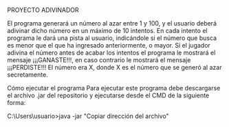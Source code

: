 PROYECTO ADIVINADOR 

El programa generará un número al azar entre 1 y 100, y el usuario deberá adivinar dicho número en
un máximo de 10 intentos. En cada intento el programa le dará una pista al usuario, indicándole si el
número que busca es menor que el que ha ingresado anteriormente, o mayor.
Si el jugador adivina el número antes de acabar los intentos el programa le mostrará el mensaje
¡¡¡GANASTE!!!, en caso contrario le mostrará el mensaje ¡¡¡PERDISTE!!! El número
era X, donde X es el número que se generó al azar secretamente.

Cómo ejecutar el programa
Para ejecutar este programa debe descargarse el archivo .jar del repositorio y ejecutarse desde el CMD de la siguiente forma:

  C:\Users\usuario>java -jar "Copiar dirección del archivo"
